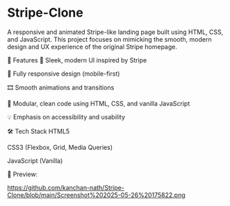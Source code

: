# Stripe-Clone
A responsive and animated Stripe-like landing page built using HTML, CSS, and JavaScript. This project focuses on mimicking the smooth, modern design and UX experience of the original Stripe homepage.

🚀 Features
🎨 Sleek, modern UI inspired by Stripe

📱 Fully responsive design (mobile-first)

🎞️ Smooth animations and transitions

🧩 Modular, clean code using HTML, CSS, and vanilla JavaScript

💡 Emphasis on accessibility and usability

🛠️ Tech Stack
HTML5

CSS3 (Flexbox, Grid, Media Queries)

JavaScript (Vanilla)

📸 Preview:

https://github.com/kanchan-nath/Stripe-Clone/blob/main/Screenshot%202025-05-26%20175822.png
